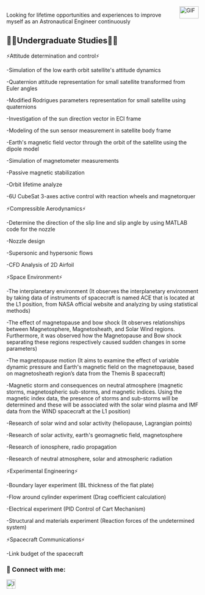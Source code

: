 <img align="right" alt="GIF" src="https://github.com/abhisheknaiidu/abhisheknaiidu/blob/master/code.gif?raw=true" width="50" height="32" />

Looking for lifetime opportunities and experiences to improve myself as an Astronautical Engineer continuously

## 👨‍🎓Undergraduate Studies👨‍🎓

<p>⚡Attitude determination and control⚡</p>
-Simulation of the low earth orbit satellite's attitude dynamics</p>
<p>   -Quaternion attitude representation for small satellite transformed from Euler angles</p>
<p>   -Modified Rodrigues parameters representation for small satellite using quaternions</p>
<p>   -Investigation of the sun direction vector in ECI frame</p>
<p>   -Modeling of the sun sensor measurement in satellite body frame</p>
<p>   -Earth's magnetic field vector through the orbit of the satellite using the dipole model</p>
<p>   -Simulation of magnetometer measurements</p>
<p>   -Passive magnetic stabilization</p>
<p>   -Orbit lifetime analyze</p>
<p>   -6U CubeSat 3-axes active control with reaction wheels and magnetorquer</p>

<p>⚡Compressible Aerodynamics⚡</p>
<p>   -Determine the direction of the slip line and slip angle by using MATLAB code for the nozzle</p>
<p>   -Nozzle design</p>
<p>   -Supersonic and hypersonic flows</p>
<p>   -CFD Analysis of 2D Airfoil</p>

<p>⚡Space Environment⚡</p>
<p>   -The interplanetary environment (It observes the interplanetary environment by taking data of instruments of spacecraft is named ACE that is located at the L1 position, from NASA official website and analyzing by using statistical methods)</p>
<p>   -The effect of magnetopause and bow shock (It observes relationships between Magnetosphere, Magnetosheath, and Solar Wind regions. Furthermore, it was observed how the Magnetopause and Bow shock separating these regions respectively caused sudden changes in some parameters)</p>
<p>   -The magnetopause motion (It aims to examine the effect of variable dynamic pressure and Earth's magnetic field on the magnetopause, based on magnetosheath region’s data from the Themis B spacecraft)</p>
<p>   -Magnetic storm and consequences on neutral atmosphere (magnetic storms, magnetospheric sub-storms, and magnetic indices. Using the magnetic index data, the presence of storms and sub-storms will be determined and these will be associated with the solar wind plasma and IMF data from the WIND spacecraft at the L1 position)</p>
<p>   -Research of solar wind and solar activity (heliopause, Lagrangian points)</p>
<p>   -Research of solar activity, earth's geomagnetic field, magnetosphere</p>
<p>   -Research of ionosphere, radio propagation</p>
<p>   -Research of neutral atmosphere, solar and atmospheric radiation</p>

<p>⚡Experimental Engineering⚡</p>
<p>   -Boundary layer experiment (BL thickness of the flat plate)</p>
<p>   -Flow around cylinder experiment  (Drag coefficient calculation)</p>
<p>   -Electrical experiment (PID Control of Cart Mechanism)</p>
<p>   -Structural and materials experiment  (Reaction forces of the undetermined system)</p>

<p>⚡Spacecraft Communications⚡</p>
<p>   -Link budget of the spacecraft</p>

### 📩 Connect with me:

[<img align="left" alt="linkedin | LinkedIn" width="24px" src="https://raw.githubusercontent.com/peterthehan/peterthehan/master/assets/linkedin.svg" />][linkedin]

<br />

[linkedin]: https://www.linkedin.com/in/balkiranil/

[gmail]: mailto:javelin.adcs@gmail.com

<br />
